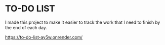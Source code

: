 # TO-DO LIST

I made this project to make it easier to track the work that I need to finish by the end of each day.

https://to-do-list-ay5w.onrender.com/
